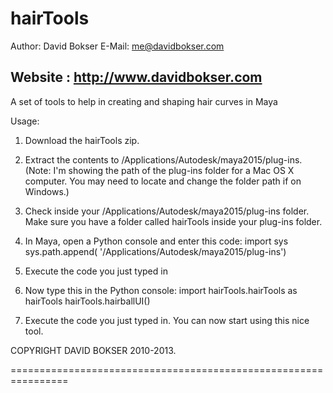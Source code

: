 hairTools
=========
Author: David Bokser
E-Mail: me@davidbokser.com

Website : http://www.davidbokser.com
------------------------------------------

A set of tools to help in creating and shaping hair curves in Maya

Usage:
1. Download the hairTools zip.

2. Extract the contents to /Applications/Autodesk/maya2015/plug-ins.
(Note: I'm showing the path of the plug-ins folder for a Mac OS X computer.  You may need to locate and change the folder path if on Windows.)

3.  Check inside your /Applications/Autodesk/maya2015/plug-ins folder.  Make sure you have a folder called hairTools inside your plug-ins folder.

4. In Maya, open a Python console and enter this code:
import sys
sys.path.append( '/Applications/Autodesk/maya2015/plug-ins')

5. Execute the code you just typed in

6. Now type this in the Python console:
import hairTools.hairTools as hairTools
hairTools.hairballUI()

7.  Execute the code you just typed in. You can now start using this nice tool.

COPYRIGHT DAVID BOKSER 2010-2013.

================================================================
